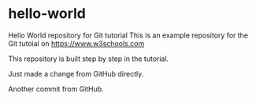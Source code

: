 # hello-world
Hello World repository for Git tutorial
This is an example repository for the Git tutoial on https://www.w3schools.com

This repository is built step by step in the tutorial.

Just made a change from GitHub directly.

Another commit from GitHub.
